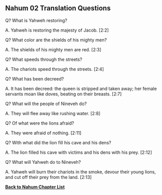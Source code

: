 ## Nahum 02 Translation Questions ##

Q? What is Yahweh restoring?

A. Yahweh is restoring the majesty of Jacob. [2:2]

Q? What color are the shields of his mighty men?

A. The shields of his mighty men are red. [2:3]

Q? What speeds through the streets?

A. The chariots speed through the streets. [2:4]

Q? What has been decreed?

A. It has been decreed: the queen is stripped and taken away; her female servants moan like doves, beating on their breasts. [2:7]

Q? What will the people of Nineveh do?

A. They will flee away like rushing water. [2:8]

Q? Of what were the lions afraid?

A. They were afraid of nothing. [2:11]

Q? With what did the lion fill his cave and his dens?

A. The lion filled his cave with victims and his dens with his prey. [2:12]

Q? What will Yahweh do to Nineveh?

A. Yahweh will burn their chariots in the smoke, devour their young lions, and cut off their prey from the land. [2:13]

__[Back to Nahum Chapter List](./)__

